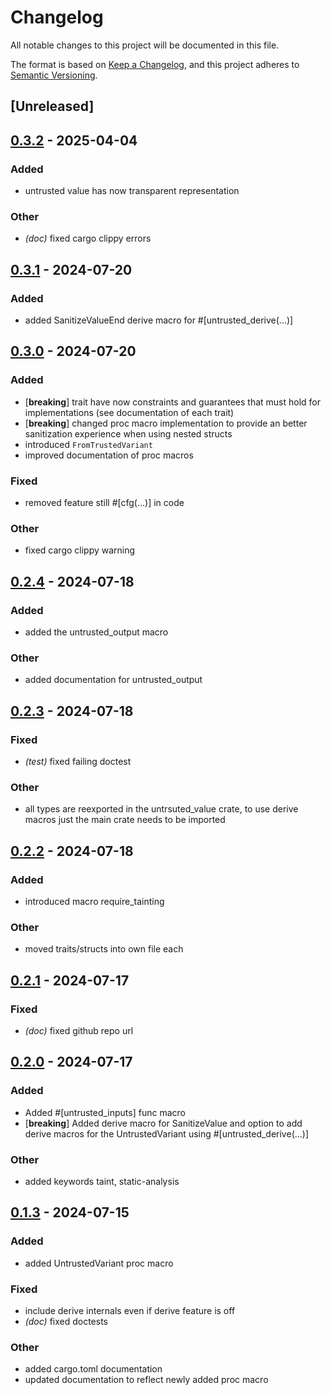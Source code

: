 # Changelog
All notable changes to this project will be documented in this file.

The format is based on [Keep a Changelog](https://keepachangelog.com/en/1.0.0/),
and this project adheres to [Semantic Versioning](https://semver.org/spec/v2.0.0.html).

## [Unreleased]

## [0.3.2](https://github.com/0xCCF4/UntrustedValue/compare/untrusted_value-v0.3.1...untrusted_value-v0.3.2) - 2025-04-04

### Added

- untrusted value has now transparent representation

### Other

- *(doc)* fixed cargo clippy errors

## [0.3.1](https://github.com/0xCCF4/UntrustedValue/compare/untrusted_value-v0.3.0...untrusted_value-v0.3.1) - 2024-07-20

### Added
- added SanitizeValueEnd derive macro for #[untrusted_derive(...)]

## [0.3.0](https://github.com/0xCCF4/UntrustedValue/compare/untrusted_value-v0.2.4...untrusted_value-v0.3.0) - 2024-07-20

### Added
- [**breaking**] trait have now constraints and guarantees that must hold for implementations (see documentation of each trait)
- [**breaking**] changed proc macro implementation to provide an better sanitization experience when using nested structs
- introduced `FromTrustedVariant`
- improved documentation of proc macros

### Fixed
- removed feature still #[cfg(...)] in code

### Other
- fixed cargo clippy warning

## [0.2.4](https://github.com/0xCCF4/UntrustedValue/compare/untrusted_value-v0.2.3...untrusted_value-v0.2.4) - 2024-07-18

### Added
- added the untrusted_output macro

### Other
- added documentation for untrusted_output

## [0.2.3](https://github.com/0xCCF4/UntrustedValue/compare/untrusted_value-v0.2.2...untrusted_value-v0.2.3) - 2024-07-18

### Fixed
- *(test)* fixed failing doctest

### Other
- all types are reexported in the untrsuted_value crate, to use derive macros just the main crate needs to be imported

## [0.2.2](https://github.com/0xCCF4/UntrustedValue/compare/untrusted_value-v0.2.1...untrusted_value-v0.2.2) - 2024-07-18

### Added
- introduced macro require_tainting

### Other
- moved traits/structs into own file each

## [0.2.1](https://github.com/0xCCF4/UntrustedValue/compare/untrusted_value-v0.2.0...untrusted_value-v0.2.1) - 2024-07-17

### Fixed
- *(doc)* fixed github repo url

## [0.2.0](https://github.com/0xCCF4/UntrustedValue/compare/untrusted_value-v0.1.3...untrusted_value-v0.2.0) - 2024-07-17

### Added
- Added #[untrusted_inputs] func macro
- [**breaking**] Added derive macro for SanitizeValue and option to add derive macros for the UntrustedVariant using #[untrusted_derive(...)]

### Other
- added keywords taint, static-analysis

## [0.1.3](https://github.com/0xCCF4/UntrustedValue/compare/untrusted_value-v0.1.2...untrusted_value-v0.1.3) - 2024-07-15

### Added
- added UntrustedVariant proc macro

### Fixed
- include derive internals even if derive feature is off
- *(doc)* fixed doctests

### Other
- added cargo.toml documentation
- updated documentation to reflect newly added proc macro
